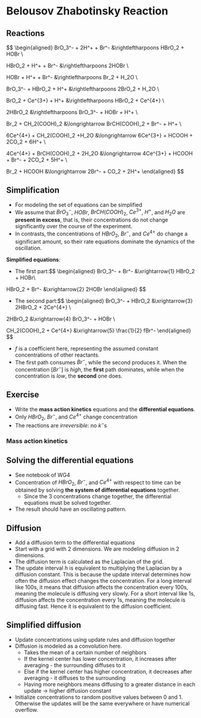 # Belousov Zhabotinsky Reaction

## Reactions

$$
\begin{aligned}
BrO_3^- + 2H^+ + Br^- &\rightleftharpoons HBrO_2 + HOBr \\

HBrO_2 + H^+ + Br^- &\rightleftharpoons 2HOBr \\

HOBr + H^+ + Br^- &\rightleftharpoons Br_2 + H_2O \\

BrO_3^- + HBrO_2 + H^+ &\rightleftharpoons 2BrO_2 + H_2O \\

BrO_2 + Ce^{3+} + H^+ &\rightleftharpoons HBrO_2 + Ce^{4+} \\

2HBrO_2 &\rightleftharpoons BrO_3^- + HOBr + H^+ \\

Br_2 + CH_2(COOH)_2 &\longrightarrow BrCH(COOH)_2 + Br^- + H^+ \\

6Ce^{4+} + CH_2(COOH)_2 +H_2O &\longrightarrow 6Ce^{3+} + HCOOH + 2CO_2 + 6H^+ \\

4Ce^{4+} + BrCH(COOH)_2 + 2H_2O &\longrightarrow 4Ce^{3+} + HCOOH + Br^- + 2CO_2 + 5H^+ \\

Br_2 + HCOOH &\longrightarrow 2Br^- + CO_2 + 2H^+
\end{aligned}
$$

## Simplification

- For modeling the set of equations can be simplified
- We assume that $BrO_3^-$, $HOBr$, $BrCH(COOH)_2$, $Ce^{3+}$, $H^+$, and $H_2O$ are **present in excess**, that is, their concentrations do not change significantly over the course of the experiment. 
- In contrasts, the concentrations of $HBrO_2$, $Br^-$, and $Ce^{4+}$ do change a significant amount, so their rate equations dominate the dynamics of the oscillation.

**Simplified equations**:
- The first part:$$
\begin{aligned}
BrO_3^- + Br^- &\xrightarrow{1} HBrO_2 + HOBr\\

HBrO_2 + Br^- &\xrightarrow{2} 2HOBr
\end{aligned}
$$

  

- The second part:$$
\begin{aligned}
BrO_3^- + HBrO_2 &\xrightarrow{3} 2HBrO_2 + 2Ce^{4+} \\

2HBrO_2 &\xrightarrow{4} BrO_3^- + HOBr \\

CH_2(COOH)_2 + Ce^{4+} &\xrightarrow{5} \frac{1}{2} fBr^-
\end{aligned}
$$
- $f$ is a coefficient here, representing the assumed constant concentrations of other reactants.
- The first path consumes $Br^-$, while the second produces it. When the concentration $[Br^-]$ is _high_, the **first** path dominates, while when the concentration is _low_, the **second** one does.

## Exercise

- Write the **mass action kinetics** equations and the **differential equations**.
- Only $HBrO_2$, $Br^-$, and $Ce^{4+}$ change concentration
- The reactions are _irreversible_: no $k^-$s

### Mass action kinetics


## Solving the differential equations

- See notebook of WG4
- Concentration of $HBrO_2$, $Br^-$, and $Ce^{4+}$ with respect to time can be obtained by solving **the system of differential equations** together.
	- Since the 3 concentrations change together, the differential equations must be solved together.
- The result should have an oscillating pattern.

## Diffusion

- Add a diffusion term to the differential equations
- Start with a grid with 2 dimensions. We are modeling diffusion in 2 dimensions.
- The diffusion term is calculated as the Laplacian of the grid.
- The update interval $h$ is equivalent to multiplying the Laplacian by a diffusion constant. This is because the update interval determines how often the diffusion effect changes the concentration. For a long interval like 100s, it means that diffusion affects the concentration every 100s, meaning the molecule is diffusing very slowly. For a short interval like 1s, diffusion affects the concentration every 1s, meaning the molecule is diffusing fast. Hence it is equivalent to the diffusion coefficient.

## Simplified diffusion

- Update concentrations using update rules and diffusion together
- Diffusion is modeled as a convolution here.
	- Takes the mean of a certain number of neighbors
	- If the kernel center has lower concentration, it increases after averaging - the surrounding diffuses to it
	- Else if the kernel center has higher concentration, it decreases after averaging - it diffuses to the surrounding
	- Having more neighbors means diffusing to a greater distance in each update -> higher diffusion constant
- Initialize concentrations to random positive values between 0 and 1. Otherwise the updates will be the same everywhere or have numerical overflow.